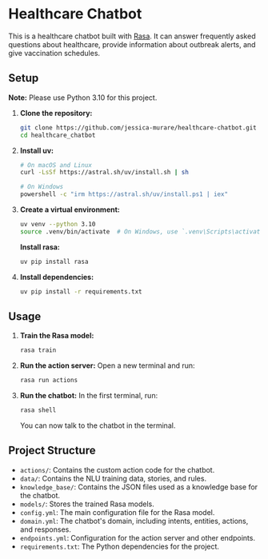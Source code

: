 # Healthcare Chatbot

This is a healthcare chatbot built with [Rasa](https://rasa.com/). It can answer frequently asked questions about healthcare, provide information about outbreak alerts, and give vaccination schedules.

## Setup

**Note:** Please use Python 3.10 for this project.

1.  **Clone the repository:**
    ```bash
    git clone https://github.com/jessica-murare/healthcare-chatbot.git
    cd healthcare_chatbot
    ```

2.  **Install uv:**
    ```bash
    # On macOS and Linux
    curl -LsSf https://astral.sh/uv/install.sh | sh

    # On Windows
    powershell -c "irm https://astral.sh/uv/install.ps1 | iex"
    ```

3.  **Create a virtual environment:**
    ```bash
    uv venv --python 3.10
    source .venv/bin/activate  # On Windows, use `.venv\Scripts\activate`
    ```

    **Install rasa:**
    ```bash
    uv pip install rasa
    ```

4.  **Install dependencies:**
    ```bash
    uv pip install -r requirements.txt
    ```

## Usage

1.  **Train the Rasa model:**
    ```bash
    rasa train
    ```

2.  **Run the action server:**
    Open a new terminal and run:
    ```bash
    rasa run actions
    ```

3.  **Run the chatbot:**
    In the first terminal, run:
    ```bash
    rasa shell
    ```
    You can now talk to the chatbot in the terminal.

## Project Structure

-   `actions/`: Contains the custom action code for the chatbot.
-   `data/`: Contains the NLU training data, stories, and rules.
-   `knowledge_base/`: Contains the JSON files used as a knowledge base for the chatbot.
-   `models/`: Stores the trained Rasa models.
-   `config.yml`: The main configuration file for the Rasa model.
-   `domain.yml`: The chatbot's domain, including intents, entities, actions, and responses.
-   `endpoints.yml`: Configuration for the action server and other endpoints.
-   `requirements.txt`: The Python dependencies for the project.
